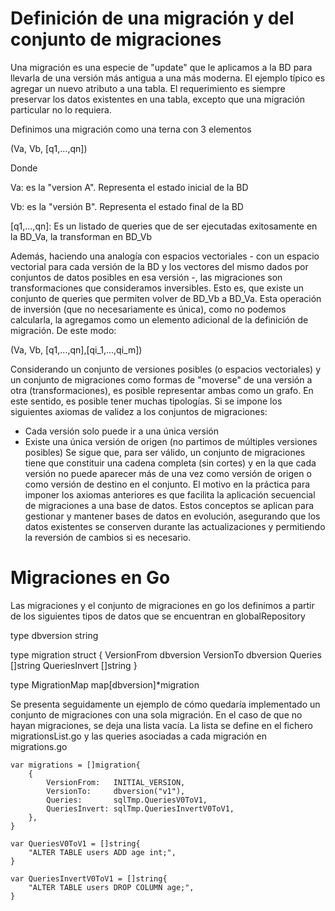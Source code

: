 
Definición de una migración y del conjunto de migraciones
==============

Una migración es una especie de "update" que le aplicamos a la BD para llevarla de una versión más antigua a una más moderna. El ejemplo típico es agregar un nuevo atributo a una tabla. El requerimiento es siempre preservar los datos existentes en una tabla, excepto que una migración particular no lo requiera.

Definimos una migración como una terna con 3 elementos

(Va, Vb, [q1,...,qn])

Donde

Va: es la "version A". Representa el estado inicial de la BD

Vb: es la "versión B". Representa el estado final de la BD

[q1,...,qn]: Es un listado de queries que de ser ejecutadas exitosamente en la BD_Va, la transforman en BD_Vb

Además, haciendo una analogía con espacios vectoriales - con un espacio vectorial para cada versión de la BD y los vectores del mismo dados por conjuntos de datos posibles en esa versión -, las migraciones son transformaciones que consideramos inversibles. Esto es, que existe un conjunto de queries que permiten volver de BD_Vb a BD_Va. Esta operación de inversión (que no necesariamente es única), como no podemos calcularla, la agregamos como un elemento adicional de la definición de migración. De este modo:

(Va, Vb, [q1,...,qn],[qi_1,...,qi_m])

Considerando un conjunto de versiones posibles (o espacios vectoriales) y un conjunto de migraciones como formas de "moverse" de una versión a otra (transformaciones), es posible representar ambas como un grafo. En este sentido, es posible tener muchas tipologías. Si se impone los siguientes axiomas de validez a los conjuntos de migraciones:
- Cada versión solo puede ir a una única versión
- Existe una única versión de origen (no partimos de múltiples versiones posibles)
Se sigue que, para ser válido, un conjunto de migraciones tiene que constituir una cadena completa (sin cortes) y en la que cada versión no puede aparecer más de una vez como versión de origen o como versión de destino en el conjunto. 
El motivo en la práctica para imponer los axiomas anteriores es que facilita la aplicación secuencial de migraciones a una base de datos. Estos conceptos se aplican para gestionar y mantener bases de datos en evolución, asegurando que los datos existentes se conserven durante las actualizaciones y permitiendo la reversión de cambios si es necesario.


Migraciones en Go
==============

Las migraciones y el conjunto de migraciones en go los definimos a partir de los siguientes tipos de datos que se encuentran en globalRepository

type dbversion string

type migration struct {
    VersionFrom   dbversion
    VersionTo     dbversion
    Queries       []string
    QueriesInvert []string
}

type MigrationMap map[dbversion]*migration

Se presenta seguidamente un ejemplo de cómo quedaría implementado un conjunto de migraciones con una sola migración. En el caso de que no hayan migraciones, se deja una lista vacía. 
La lista se define en el fichero migrationsList.go y las queries asociadas a cada migración en migrations.go

```
var migrations = []migration{
    {
        VersionFrom:   INITIAL_VERSION,
        VersionTo:     dbversion("v1"),
        Queries:       sqlTmp.QueriesV0ToV1,
        QueriesInvert: sqlTmp.QueriesInvertV0ToV1,
    },
}

var QueriesV0ToV1 = []string{
    "ALTER TABLE users ADD age int;",
}

var QueriesInvertV0ToV1 = []string{
    "ALTER TABLE users DROP COLUMN age;",
}
```
